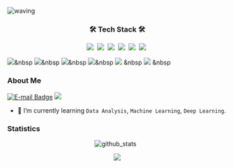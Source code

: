 <!-- Head -->
![waving](https://capsule-render.vercel.app/api?type=waving&height=160&text=Suhyeon&#160;Lee&fontAlign=78&fontAlignY=30&color=gradient&fontSize=45)
<!-- ![header] (https://capsule-render.vercel.app/api?type=waving&color=auto&height=200&section=header&text=Suhyeon%20Lee&fontSize=70&animation=fadeIn&fontAlignY=38&desc=&descAlignY=51&descAlign=62)-->
<!-- ## Hi, This is Suhyun Lee!  <img src="https://media.giphy.com/media/hvRJCLFzcasrR4ia7z/giphy.gif" width="25px"> -->

<h3 align="center"><b>🛠 Tech Stack 🛠 </b></h3>

<!-- 뱃지 사이트 : https://simpleicons.org/  -->


<p align="center">
  <img src="https://img.shields.io/badge/Python-3766AB?style=for-the-badge&logo=Python&logoColor=white"/></a>&nbsp
  <img src="https://img.shields.io/badge/numpy-4BA6C9?style=for-the-badge&logo=numpy&logoColor=white"/></a>&nbsp
  <img src="https://img.shields.io/badge/pandas-e5989b?style=for-the-badge&logo=pandas&logoColor=white"/></a>&nbsp
  <img src="https://img.shields.io/badge/PyTorch-f77f00?style=for-the-badge&logo=PyTorch&logoColor=white"/></a>&nbsp
  <img src ="https://img.shields.io/badge/scikitlearn-6a994e.svg?&style=for-the-badge&logo=scikitlearn&logoColor=white"/></a>&nbsp
  <img src="https://img.shields.io/badge/Keras-52796f?style=for-the-badge&logo=Keras&logoColor=white"/></a>&nbsp
</p>

<p align="center">
   
  <img src="https://img.shields.io/badge/R-a53860?style=for-the-badge&logo=R&logoColor=white"/></a>&nbsp
  <img src="https://img.shields.io/badge/html-E34F26?style=for-the-badge&logo=html5&logoColor=white">&nbsp
  <img src="https://img.shields.io/badge/css-ff9770?style=for-the-badge&logo=css3&logoColor=white">&nbsp
  <img src="https://img.shields.io/badge/JavaScript-fcca46?style=for-the-badge&logo=javascript&logoColor=black">&nbsp
  <img src="https://img.shields.io/badge/react-61DAFB?style=for-the-badge&logo=react&logoColor=black"> &nbsp
  <img src="https://img.shields.io/badge/TypeScript-0077C6?style=for-the-badge&logo=typescript&logoColor=white"> &nbsp
</p>


### About Me
[![E-mail Badge](https://img.shields.io/badge/email-03C75A?style=flat-square&logo=naver&logoColor=white&link=mailto:happy_shsh@naver.com)](mailto:happy_shsh@naver.com) 
<a href="https://limeorange.tistory.com/" target="_blank">
  <img src="https://img.shields.io/badge/%F0%9F%8D%8A%20%20blog-orange?style=flat-square"/>
</a>
<!-- - 🔭 I’m currently looking for a job while studying on my own.  -->
- 🌱 I’m currently learning `Data Analysis`, `Machine Learning`, `Deep Learning`.<br>


<!-- ### Educations

| Date | Contents 	| Organizaion |
|-----	|:----------:	|:-----------:|
| `2021.09.` ~ `2022.03.` 	| [Elice  AI Track 3rd](https://aitrack.elice.io/explore) 	| Elice |
| `2021.05.` ~ `2022.03.` 	| Undergraduate researcher | DS&ML Lab, Suwon Univ.	|
| `2018.02.` ~ `2022.08.` 	| Department of Data Science  | Suwon University | -->
<!-- 
<br>

### Projects

| Date | Project | Results |
|-------|:--------:|:---------:|
| `2021.12.` | [우리나라 농작업 손상의 특성에 대한 다양한 분석](https://github.com/limeorange/Univ_DataAnalysisContest) | 2021 교내 데이터 분석 경진대회, Rank `2`|
| `2021.11.` | [Flask 도서관 웹 사이트 제작] (https://github.com/limeorange/elice-flask-project) |  | -->

### Statistics
<p align="center">
  <img alt="github_stats" src="https://github-readme-stats.vercel.app/api?username=limeorange&hide=stars&show_icons=true"/> &nbsp;
</p>

<div align="center">
<a href="https://hits.seeyoufarm.com"><img src="https://hits.seeyoufarm.com/api/count/incr/badge.svg?url=https%3A%2F%2Fgithub.com%2Flimeorange&count_bg=%23F95353&title_bg=%233F3D3D&icon=&icon_color=%23E7E7E7&title=hits&edge_flat=false"/></a>
</div>
